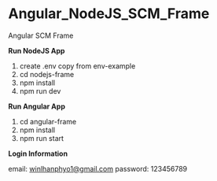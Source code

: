 # Angular_NodeJS_SCM_Frame

Angular SCM Frame

**Run NodeJS App**

1. create .env copy from env-example
2. cd nodejs-frame
3. npm install
4. npm run dev

**Run Angular App**

1. cd angular-frame
2. npm install
3. npm run start

**Login Information**

email: winlhanphyo1@gmail.com
password: 123456789

